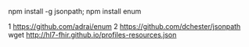 npm install -g jsonpath;
npm install enum


1 https://github.com/adrai/enum
2 https://github.com/dchester/jsonpath
wget http://hl7-fhir.github.io/profiles-resources.json
